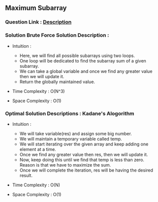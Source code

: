 ##  Maximum Subarray

### Question Link : [Description](https://leetcode.com/problems/maximum-subarray/)

### Solution Brute Force Solution Description :

  * Intuition :
    - Here, we will find all possible subarrays using two loops.
    - One loop will be dedicated to find the subarray sum of a given subarray.
    - We can take a global variable and once we find any greater value then we will update it.
    - Return the globally maintained value.

  * Time Complexity : O(N^3)
  * Space Complexity : O(1)


### Optimal Solution Descriptions : Kadane's Alogorithm

  * Intuition :
     - We will take variable(res) and assign some big number.
     - We will maintain a temporary variable called temp.
     - We will start iterating over the given array and keep adding one element at a time.
     - Once we find any greater value then res, then we will update it.
     - Now, keep doing this until we find that temp is less than zero. Reason is that we have to maximize the sum.
     - Once we will complete the iteration, res will be having the desired result.

  * Time Complexity : O(N)
  * Space Complexity : O(1)





